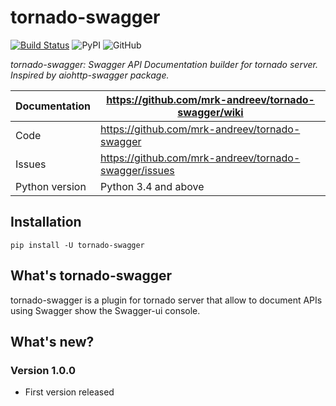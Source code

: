 tornado-swagger
===============

[![Build Status](https://travis-ci.org/mrk-andreev/tornado-swagger.svg?branch=master)](https://travis-ci.org/mrk-andreev/tornado-swagger)
![PyPI](https://img.shields.io/pypi/v/tornado-swagger.svg)
![GitHub](https://img.shields.io/github/license/mrk-andreev/tornado-swagger.svg)

*tornado-swagger: Swagger API Documentation builder for tornado server. Inspired by aiohttp-swagger package.*

Documentation |  https://github.com/mrk-andreev/tornado-swagger/wiki
------------- | -------------------------------------------------
Code | https://github.com/mrk-andreev/tornado-swagger
Issues | https://github.com/mrk-andreev/tornado-swagger/issues
Python version | Python 3.4 and above

Installation
----------------------

    pip install -U tornado-swagger


What's tornado-swagger
----------------------

tornado-swagger is a plugin for tornado server that allow to document APIs using Swagger show the Swagger-ui console.

What's new?
-----------

### Version 1.0.0

- First version released
